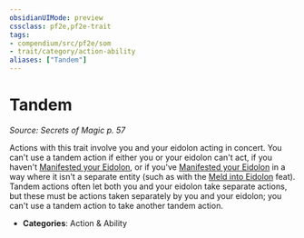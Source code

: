 ```yaml
---
obsidianUIMode: preview
cssclass: pf2e,pf2e-trait
tags:
- compendium/src/pf2e/som
- trait/category/action-ability
aliases: ["Tandem"]
---
```

# Tandem  
*Source: Secrets of Magic p. 57*  

Actions with this trait involve you and your eidolon acting in concert. You can't use a tandem action if either you or your eidolon can't act, if you haven't [Manifested your Eidolon](manifest-eidolon-som.md), or if you've [Manifested your Eidolon](manifest-eidolon-som.md) in a way where it isn't a separate entity (such as with the [Meld into Eidolon](../../compendium/feats/meld-into-eidolon-som.md) feat). Tandem actions often let both you and your eidolon take separate actions, but these must be actions taken separately by you and your eidolon; you can't use a tandem action to take another tandem action.

- **Categories**: Action & Ability